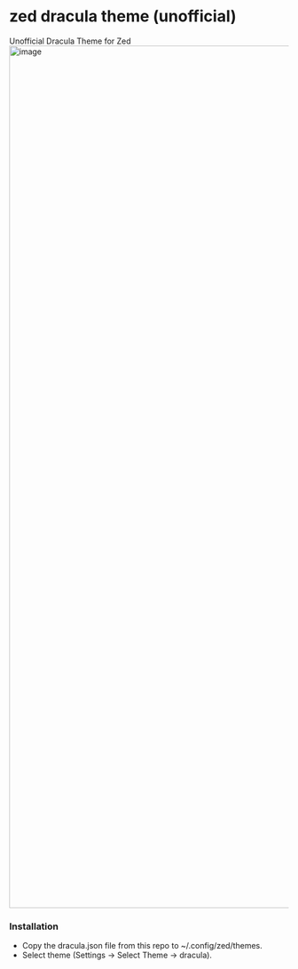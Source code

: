 # zed dracula theme (unofficial)
 Unofficial Dracula Theme for Zed
<img width="1552" alt="image" src="https://github.com/Otterpocket/zed-dracula-theme/assets/7274458/913ac91c-3bbd-4ad9-8385-da5979598f38">

### Installation
- Copy the dracula.json file from this repo to ~/.config/zed/themes.
- Select theme (Settings -> Select Theme -> dracula).
